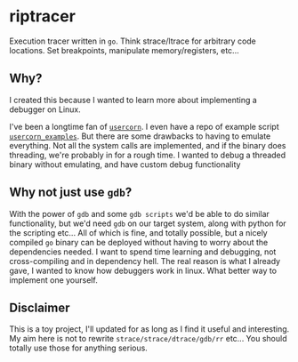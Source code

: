 # riptracer
Execution tracer written in `go`. Think strace/ltrace for arbitrary code locations. Set breakpoints, manipulate memory/registers, etc...

## Why?

I created this because I wanted to learn more about implementing a debugger on Linux. 

I've been a longtime fan of [`usercorn`](https://github.com/lunixbochs/usercorn). I even have a repo of example script [`usercorn_examples`](https://github.com/Caesurus/usercorn_examples). But there are some drawbacks to having to emulate everything. Not all the system calls are implemented, and if the binary does threading, we're probably in for a rough time. I wanted to debug a threaded binary without emulating, and have custom debug functionality

## Why not just use `gdb`?

With the power of `gdb` and some `gdb scripts` we'd be able to do similar functionality, but we'd need `gdb` on our target system, along with python for the scripting etc... All of which is fine, and totally possible, but a nicely compiled `go` binary can be deployed without having to worry about the dependencies needed. I want to spend time learning and debugging, not cross-compiling and in dependency hell. The real reason is what I already gave, I wanted to know how debuggers work in linux. What better way to implement one yourself.

## Disclaimer

This is a toy project, I'll updated for as long as I find it useful and interesting. My aim here is not to rewrite `strace/strace/dtrace/gdb/rr` etc... You should totally use those for anything serious. 

